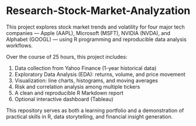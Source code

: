 # Research-Stock-Market-Analyzation
This project explores stock market trends and volatility for four major tech companies — Apple (AAPL), Microsoft (MSFT), NVIDIA (NVDA), and Alphabet (GOOGL) — using R programming and reproducible data analysis workflows.

Over the course of 25 hours, this project includes:

1) Data collection from Yahoo Finance (1-year historical data)
2) Exploratory Data Analysis (EDA): returns, volume, and price movement
3) Visualization: line charts, histograms, and moving averages
4) Risk and correlation analysis among multiple tickers
5) A clean and reproducible R Markdown report
6) Optional interactive dashboard (Tableau)

This repository serves as both a learning portfolio and a demonstration of practical skills in R, data storytelling, and financial insight generation.
